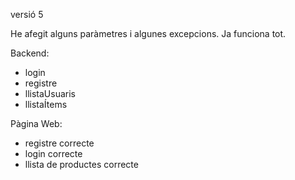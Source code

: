 versió 5

He afegit alguns paràmetres i algunes excepcions. Ja funciona tot.

Backend:
- login
- registre
- llistaUsuaris
- llistaÍtems

Pàgina Web:
- registre correcte
- login correcte
- llista de productes correcte

